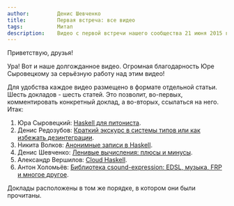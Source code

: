 ```yaml
---
author:         Денис Шевченко
title:          Первая встреча: все видео
tags:           Митап
description:    Видео с первой встречи нашего сообщества 21 июня 2015 года.
---
```


Приветствую, друзья!

Ура! Вот и наше долгожданное видео. Огромная благодарность Юре Сыровецкому за серьёзную работу над этим видео!

Для удобства каждое видео размещено в формате отдельной статьи. Шесть докладов - шесть статей. Это позволит, во-первых, комментировать конкретный доклад, а во-вторых, ссылаться на него. Итак:

1. Юра Сыровецкий: [Haskell для питониста](/posts/events/2015/06/21/haskell-for-pythonista.html).
2. Денис Редозубов: [Краткий экскурс в системы типов или как избежать дезинтеграции](/posts/events/2015/06/21/types-intro-or-how-to-avoid-desintegration.html).
3. Никита Волков: [Анонимные записи в Haskell](/posts/events/2015/06/21/anonymous-records.html).
4. Денис Шевченко: [Ленивые вычисления: плюсы и минусы](/posts/events/2015/06/21/lazy-evaluation.html).
5. Александр Вершилов: [Cloud Haskell](/posts/events/2015/06/21/cloud-haskell.html).
6. Антон Холомьёв: [Библиотека csound-expression: EDSL, музыка, FRP и многое другое](/posts/events/2015/06/21/csound-expression-library-edsl-music-frp.html).

Доклады расположены в том же порядке, в котором они были прочитаны.

